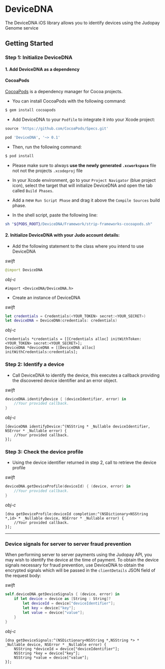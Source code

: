 # DeviceDNA #

The DeviceDNA iOS library allows you to identify devices using the Judopay Genome service

## Getting Started

### Step 1: Initialize DeviceDNA

#### 1. Add DeviceDNA as a dependency

#### CocoaPods

[CocoaPods](http://cocoapods.org) is a dependency manager for Cocoa projects.

- You can install CocoaPods with the following command:

```bash
$ gem install cocoapods
```

- Add DeviceDNA to your `Podfile` to integrate it into your Xcode project:

```ruby
source 'https://github.com/CocoaPods/Specs.git'

pod 'DeviceDNA', '~> 0.1'
```

- Then, run the following command:

```bash
$ pod install
```

- Please make sure to always **use the newly generated `.xcworkspace`** file not not the projects `.xcodeproj` file

- In your Xcode environment, go to your `Project Navigator` (blue project icon), select the target that will initialize DeviceDNA and open the tab called `Build Phases`.
- Add a new `Run Script Phase` and drag it above the `Compile Sources` build phase.
- In the shell script, paste the following line:

```bash
sh "${PODS_ROOT}/DeviceDNA/Framework/strip-frameworks-cocoapods.sh"
```

#### 2. Initialize DeviceDNA with your Judo account details:

- Add the following statement to the class where you intend to use DeviceDNA

_swift_
```swift
@import DeviceDNA
```

_obj-c_
```objc
#import <DeviceDNA/DeviceDNA.h>
```

- Create an instance of DeviceDNA

_swift_
```swift
let credentials = Credentials(<YOUR_TOKEN> secret:<YOUR_SECRET>)
let deviceDNA = DeviceDNA(credentials: credentials)
```

_obj-c_
```objc
Credentials *credentials = [[Credentials alloc] initWithToken:<YOUR_TOKEN> secret:<YOUR_SECRET>];
DeviceDNA *deviceDNA = [[DeviceDNA alloc] initWithCredentials:credentials];
```

### Step 2: Identify a device

- Call DeviceDNA to identify the device, this executes a callback providing the discovered device identifier and an error object.

_swift_
```swift
deviceDNA.identifyDevice { (deviceIdentifier, error) in
    //Your provided callback.            
}
```

_obj-c_
```objc
[deviceDNA identifyDevice:^(NSString * _Nullable deviceIdentifier, NSError * _Nullable error) {
    //Your provided callback.    
}];
```

### Step 3: Check the device profile

- Using the device identifier returned in step 2, call to retrieve the device profile

_swift_
```swift
deviceDNA.getDeviceProfile(deviceId) { (device, error) in
    //Your provided callback.  
}
```

_obj-c_
```objc
[dna getDeviceProfile:deviceId completion:^(NSDictionary<NSString *,id> * _Nullable device, NSError * _Nullable error) {
    //Your provided callback.    
}];
```
--------------------------
### Device signals for server to server fraud prevention
When performing server to server payments using the Judopay API, you may wish to identify the device at the time of payment. To obtain the device signals necessary for fraud prevention, use DeviceDNA to obtain the encrypted signals which will be passed in the ```clientDetails``` JSON field of the request body:

_swift_
```swift
self.deviceDNA.getDeviceSignals { (device, error) in
    if let device = device as [String : String]? 
        let deviceId = device["deviceIdentifier"];
        let key = device["key"];
        let value = device["value"];
    }
}
```

_obj-c_
```objc
[dna getDeviceSignals:^(NSDictionary<NSString *,NSString *> * _Nullable device, NSError * _Nullable error) {
    NSString *deviceId = device["deviceIdentifier"];
    NSString *key = device["key"];
    NSString *value = device["value"];
}];
```
